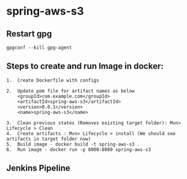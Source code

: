 # spring-aws-s3

## Restart gpg
    gpgconf --kill gpg-agent

## Steps to create and run Image in docker:
    1.  Create Dockerfile with configs

    2.  Update pom file for artifact names as below
        <groupId>com.example.com</groupId>
	    <artifactId>spring-aws-s3</artifactId>
	    <version>0.0.1</version>
	    <name>spring-aws-s3</name>

    3.  Clean previous states (Removes existing target folder): Mvn> Lifecycle > Clean
    4.  Create artifacts : Mvn> Lifecycle > install (We should see artifacts in target folder now)
    5.  Build image - docker build -t spring-aws-s3 .
    6.  Run image - docker run -p 8000:8080 spring-aws-s3

## Jenkins Pipeline



